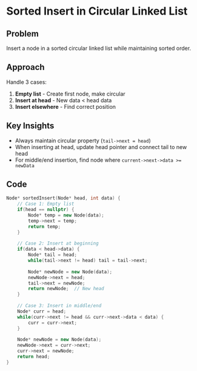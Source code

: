    # Sorted Insert in Circular Linked List

## Problem
Insert a node in a sorted circular linked list while maintaining sorted order.

## Approach
Handle 3 cases:
1. **Empty list** - Create first node, make circular
2. **Insert at head** - New data < head data
3. **Insert elsewhere** - Find correct position

## Key Insights
- Always maintain circular property (`tail->next = head`)
- When inserting at head, update head pointer and connect tail to new head
- For middle/end insertion, find node where `current->next->data >= newData`

## Code
```cpp
Node* sortedInsert(Node* head, int data) {
    // Case 1: Empty list
    if(head == nullptr) {
        Node* temp = new Node(data);
        temp->next = temp;
        return temp;
    }
    
    // Case 2: Insert at beginning
    if(data < head->data) {
        Node* tail = head;
        while(tail->next != head) tail = tail->next;
        
        Node* newNode = new Node(data);
        newNode->next = head;
        tail->next = newNode;
        return newNode;  // New head
    }
    
    // Case 3: Insert in middle/end
    Node* curr = head;
    while(curr->next != head && curr->next->data < data) {
        curr = curr->next;
    }
    
    Node* newNode = new Node(data);
    newNode->next = curr->next;
    curr->next = newNode;
    return head;
}
